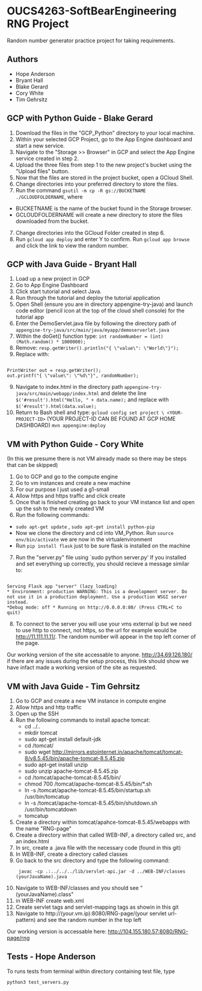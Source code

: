 # OUCS4263-SoftBearEngineering RNG Project
Random number generator practice project for taking requirements.

## Authors
- Hope Anderson
- Bryant Hall
- Blake Gerard
- Cory White
- Tim Gehrsitz

## GCP with Python Guide - Blake Gerard
1. Download the files in the "GCP_Python" directory to your local machine.
2. Within your selected GCP Project, go to the App Engine dashboard and start a new service.
3. Navigate to the "Storage >> Browser" in GCP and select the App Engine service created in step 2.
4. Upload the three files from step 1 to the new project's bucket using the "Upload files" button.
5. Now that the files are stored in the project bucket, open a GCloud Shell.
6. Change directories into your preferred directory to store the files.
6. Run the command `gsutil -m cp -R gs://BUCKETNAME ./GCLOUDFOLDERNAME`, where
 * BUCKETNAME is the name of the bucket found in the Storage browser.
 * GCLOUDFOLDERNAME will create a new directory to store the files downloaded from the bucket.
7. Change directories into the GCloud Folder created in step 6.
8. Run `gcloud app deploy` and enter Y to confirm. Run `gcloud app browse` and click the link to view the random number.


## GCP with Java Guide - Bryant Hall
1.	Load up a new project in GCP
2.	Go to App Engine Dashboard
3.	Click start tutorial and select Java.
4.	Run through the tutorial and deploy the tutorial application
5.	Open Shell (ensure you are in directory appengine-try-java) and launch code editor (pencil icon at the top of the cloud shell console) for the tutorial app
6.	Enter the DemoServlet.java file by following the directory path of `appengine-try-java/src/main/java/myapp/demoserverlet.java`
7.	Within the doGet() function type:
 `int randomNumber = (int)(Math.random() * 1000000);`
8. Remove:
`resp.getWriter().println("{ \"value\": \"World\"}");`
8.	Replace with:
<pre><code>
PrintWriter out = resp.getWriter();
out.printf("{ \"value\": \"%d\"}", randomNumber);
</code></pre>
9.	Navigate to index.html in the directory path `appengine-try-java/src/main/webapp/index.html` and delete the line 
`$('#result').html("Hello, " + data.name);`
and replace with
`$('#result').html(data.value);`
10.	Return to Bash shell and type:
`gcloud config set project \ <YOUR-PROJECT-ID>`
(YOUR PROJECT-ID CAN BE FOUND AT GCP HOME DASHBOARD)
`mvn appengine:deploy`

## VM with Python Guide - Cory White
(In this we presume there is not VM already made so there may be steps that can be skipped)
1.	Go to GCP and go to the compute engine
2.	Go to vm instances and create a new machine
3.	For our purpose I just used a g1-small
4.	Allow https and https traffic and click create
5.	Once that is finished creating go back to your VM instance list and open up the ssh to the newly created VM
6.	Run the following commands:
 * `sudo apt-get update` , `sudo apt-get install python-pip`
 * Now we clone the directory and cd into VM_Python. Run `source env/bin/activate` we are now in the virtualenvironment
 *	Run `pip install flask` just to be sure flask is installed on the machine
7.	Run the "server.py" file using `sudo python server.py'
If you installed and set everything up correctly, you should recieve a message similar to:

<pre><code>
Serving Flask app "server" (lazy loading) 
* Environment: production WARNING: This is a development server. Do not use it in a production deployment. Use a production WSGI server instead. 
*Debug mode: off * Running on http://0.0.0.0:80/ (Press CTRL+C to quit)
</code></pre>

8. To connect to the server you will use your vms external ip but we need to use http to connect, not https, so the url for example would be http://11.111.11.11/. The random number will appear in the top left corner of the page.

Our working version of the site accessable to anyone.  http://34.69.126.180/  if there are any issues during the setup process, this link should show we have infact made a working version of the site as requested.

## VM with Java Guide - Tim Gehrsitz
1. Go to GCP and create a new VM instance in compute engine
2. Allow https and http traffic
3. Open up the SSH
4. Run the following commands to install apache tomcat:
    *  cd ../..
    *  mkdir tomcat
    *  sudo apt-get install default-jdk
    *  cd /tomcat/
    *  sudo wget http://mirrors.estointernet.in/apache/tomcat/tomcat-8/v8.5.45/bin/apache-tomcat-8.5.45.zip
    *  sudo apt-get install unzip
    *  sudo unzip apache-tomcat-8.5.45.zip
    *  cd /tomcat/apache-tomcat-8.5.45/bin/
    *  chmod 700 /tomcat/apache-tomcat-8.5.45/bin/*.sh
    *  ln -s /tomcat/apache-tomcat-8.5.45/bin/startup.sh /usr/bin/tomcatup
    *  ln -s /tomcat/apache-tomcat-8.5.45/bin/shutdown.sh /usr/bin/tomcatdown
    *  tomcatup
5. Create a directory within tomcat/apahce-tomcat-8.5.45/webapps with the name "RNG-page"
6. Create a directory within that called WEB-INF, a directory called src, and an index.html
7. In src, create a .java file with the necessary code (found in this git)
8. In WEB-INF, create a directory called classes
9. Go back to the src directory and type the following command:
    <pre><code> javac -cp .:../../../lib/servlet-api.jar -d ../WEB-INF/classes (yourJavaName).java </code></pre>
10. Navigate to WEB-INF/classes and you should see "(yourJavaName).class"
11. in WEB-INF create web.xml
12. Create servlet tags and servlet-mapping tags as showin in this git
13. Navigate to http://(your.vm.ip):8080/RNG-page/(your servlet url-pattern) and see the random number in the top left

Our working version is accessable here: http://104.155.180.57:8080/RNG-page/rng

## Tests - Hope Anderson
To runs tests from terminal within directory containing test file, type 
```bash
python3 test_servers.py
```
